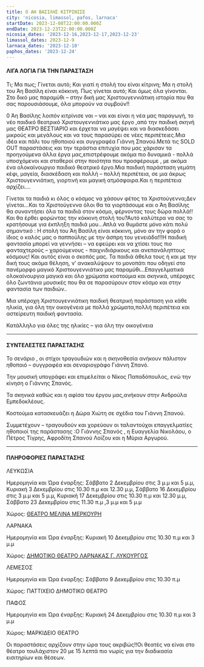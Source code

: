 ```yaml
---
title: Ο ΑΗ ΒΑΣΙΛΗΣ ΚΙΤΡΙΝΙΣΕ
city: 'nicosia, limassol, pafos, larnaca'
startDate: 2023-12-08T22:00:00.000Z
endDate: 2023-12-23T22:00:00.000Z
nicosia_dates: '2023-12-16,2023-12-17,2023-12-23'
limassol_dates: 2023-12-9
larnaca_dates: '2023-12-10'
paphos_dates: '2023-12-24'
---
```


#### ΛΙΓΑ ΛΟΓΙΑ ΓΙΑ ΤΗΝ ΠΑΡΑΣΤΑΣΗ

Τι; Μα πως; Γίνεται αυτό; Και γιατί η στολή του είναι κίτρινη; Μα η στολή του Άη Βασίλη είναι κόκκινη. Πως γίνεται αυτό; Και όμως όλα γίνονται. Στο δικό μας παραμύθι – στην δική μας Χριστουγεννιάτικη ιστορία που θα σας παρουσιάσουμε, όλα μπορούν να συμβούν!!

0 Άη Βασίλης λοιπόν κιτρίνισε ναι – ναι και είναι η νέα μας παραγωγή, το νέο παιδικό θεατρικό Χριστουγεννιάτικο μας έργο ,από την παιδική σκηνή μας ΘΕΑΤΡΟ ΒΕΣΤΙΑΡΙΟ και έρχεται να μαγέψει και να διασκεδάσει μικρούς και μεγάλους και να τους παρασύρει σε νέες περιπέτειες.Μια ιδέα και πάλι του ηθοποιού και συγγραφέα Γιάννη Σπανού.Μετά τις SOLD OUT παραστάσεις και την τεράστια επιτυχία που μας χάρισαν τα προηγούμενα άλλα έργα μας,επιστρέφουμε ακόμα πιο δυναμικά - πολλά υποσχόμενοι και σταθεροί στην ποιότητα που προσφέρουμε , με ακόμα ένα ολοκαίνουργιο παιδικό θεατρικό έργο.Μια παιδική παράσταση γεμάτη κέφι, μαγεία, διασκέδαση και πολλή – πολλή περιπέτεια, σε μια άκρως Χριστουγεννιάτικη, γιορτινή και μαγική ατμόσφαιρα.Και η περιπέτεια αρχίζει….

Γίνεται τα παιδιά κι όλος ο κόσμος να χάσουν φέτος τα Χριστούγεννα;Δεν γίνεται…Και τα Χριστούγεννα όλοι θα τα γιορτάσουμε και ο Άη Βασίλης θα συναντήσει όλα τα παιδιά στον κόσμο, φέρνοντας τους δώρα πολλά!!Και θα έρθει φορώντας την κόκκινη στολή του?Αυτό καλύτερα να σας το κρατήσουμε για έκπληξη παιδιά μου…Απλά να θυμάστε μόνο κάτι πολύ σημαντικό : Η στολή του Άη Βασίλη είναι κόκκινη, μόνο αν την φορά ο ίδιος ο καλός μας ο παππούλης με την άσπρη του γενειάδα!!!Η παιδική φαντασία μπορεί να γεννήσει – να εφεύρει και να χτίσει τους πιο φανταχτερούς – χαρούμενους - παιχνιδιάρικους και ανεπανάληπτους κόσμους! Και αυτός είναι ο σκοπός μας. Τα παιδιά άθελα τους ή και με την δική τους ακόμα θέληση, ν’ ανακαλύψουν το μονοπάτι που οδηγεί στο πανέμορφο μαγικό Χριστουγεννιάτικο μας παραμύθι…Επαγγελματικά ολοκαίνουργια μαγικά και όλο χρώματα κοστούμια και σκηνικά, υπέροχες όλο ζωντάνια μουσικές που θα σε παρασύρουν στον κόσμο και στην φαντασία των παιδιών..

Μια υπέροχη Χριστουγεννιάτικη παιδική θεατρική παράσταση για κάθε ηλικία, για όλη την οικογένεια με πολλά χρώματα,πολλή περιπέτεια και αστείρευτη παιδική φαντασία.

Κατάλληλο για όλες της ηλικίες – για όλη την οικογένεια

***

#### ΣΥΝΤΕΛΕΣΤΕΣ ΠΑΡΑΣΤΑΣΗΣ

Το σενάριο , οι στίχοι τραγουδιών και η σκηνοθεσία ανήκουν πάλιστον ηθοποιό – συγγραφέα και σεναριογράφο Γιάννη Σπανό. 

Την μουσική υπογράφει και επιμελείται ο Νίκος Παπαδόπουλος, ενώ την κίνηση ο Γιάννης Σπανός.  

Τα σκηνικά καθώς και η αφίσα του έργου μας,ανήκουν στην Ανδρούλα Εμπεδοκλέους.

Κοστούμια κατασκευάζει η Δώρα Χιώτη σε σχέδια του Γιάννη Σπανού.

Συμμετέχουν – τραγουδούν και χορεύουν οι ταλαντούχοι επαγγελματίες ηθοποιοί της παράστασης :Ο Γιάννης Σπανός , η Ευαγγελία Νικολάου, ο Πέτρος Τίγρης, Αφροδίτη Σπανού Λοίζου και η Μύρια Αργυρού.

***

#### ΠΛΗΡΟΦΟΡΙΕΣ ΠΑΡΑΣΤΑΣΗΣ

ΛΕΥΚΩΣΙΑ

Ημερομηνία και Ώρα έναρξης: Σάββατο 2 Δεκεμβρίου στις 3 μ.μ και 5 μ.μ, Κυριακή 3 Δεκεμβρίου στις 10.30 π.μ και 12.30 μ.μ, Σάββατο 16 Δεκεμβρίου στις 3 μ.μ και 5 μ.μ, Κυριακή 17 Δεκεμβρίου στις 10.30 π.μ και 12.30 μ.μ, Σάββατο 23 Δεκεμβρίου στις 11.30 π.μ ,3 μ.μ και 5 μ.μ

Χώρος:  [ΘΕΑΤΡΟ ΜΕΛΙΝΑ ΜΕΡΚΟΥΡΗ](https://www.google.com/maps/place/Melina+Merkouri+Municipal+Hall/@35.1754677,33.3688235,17z/data=!3m1!4b1!4m6!3m5!1s0x14de176a732580fd:0x7b1136c77973cab8!8m2!3d35.1754677!4d33.3713984!16s%2Fg%2F1thv1lpv?entry=ttu)

ΛΑΡΝΑΚΑ

Ημερομηνία και Ώρα έναρξης: Κυριακή 10 Δεκεμβρίου στις 10.30 π.μ και 3 μ.μ

Χώρος: [ΔΗΜΟΤΙΚΟ ΘΕΑΤΡΟ ΛΑΡΝΑΚΑΣ Γ. ΛΥΚΟΥΡΓΟΣ](https://www.google.com/maps/place/Municipal+Theatre+of+Larnaka/@34.9160534,33.6215252,17z/data=!3m1!4b1!4m6!3m5!1s0x14e08357d0583743:0x9596f1dd1e03bce6!8m2!3d34.9160535!4d33.6263961!16s%2Fg%2F11h7y1sd99?entry=ttu)

ΛΕΜΕΣΟΣ

Ημερομηνία και Ώρα έναρξης: Σάββατο 9 Δεκεμβρίου στις 10.30 π.μ

Χώρος: ΠΑΤΤΙΧΕΙΟ ΔΗΜΟΤΙΚΟ ΘΕΑΤΡΟ 

ΠΑΦΟΣ

Ημερομηνία και Ώρα έναρξης: Κυριακή 24 Δεκεμβρίου στις 10.30 π.μ και 3 μ.μ

Χώρος: ΜΑΡΚΙΔΕΙΟ ΘΕΑΤΡΟ 

Οι παραστάσεις αρχίζουν στην ώρα τους ακριβώς!!Οι θεατές να είναι στο θέατρο τουλάχιστον 20 με 15 λεπτά πιο νωρίς για την διαδικασία εισιτηρίων και θέσεων.
